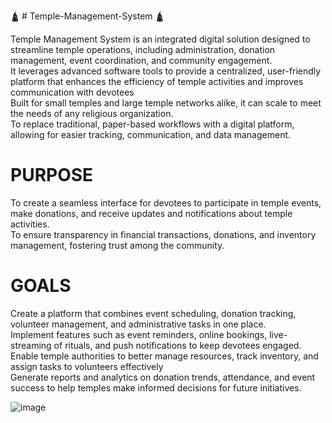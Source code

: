 🛕 ﻿# Temple-Management-System  🛕

Temple Management System is an integrated digital solution designed to streamline temple operations, including administration, donation management, event coordination, and community engagement. <br />
It leverages advanced software tools to provide a centralized, user-friendly platform that enhances the efficiency of temple activities and improves communication with devotees<br />
Built for small temples and large temple networks alike, it can scale to meet the needs of any religious organization. <br />
To replace traditional, paper-based workflows with a digital platform, allowing for easier tracking, communication, and data management.<br />

# PURPOSE<br />
To create a seamless interface for devotees to participate in temple events, make donations, and receive updates and notifications about temple activities.<br />
To ensure transparency in financial transactions, donations, and inventory management, fostering trust among the community.<br />

# GOALS<br />
Create a platform that combines event scheduling, donation tracking, volunteer management, and administrative tasks in one place.<br />
Implement features such as event reminders, online bookings, live-streaming of rituals, and push notifications to keep devotees engaged.<br />
Enable temple authorities to better manage resources, track inventory, and assign tasks to volunteers effectively<br />
Generate reports and analytics on donation trends, attendance, and event success to help temples make informed decisions for future initiatives.<br />

![image](https://github.com/user-attachments/assets/8bc99d3e-ebf7-4e4d-902f-98004dcc6ddb)



